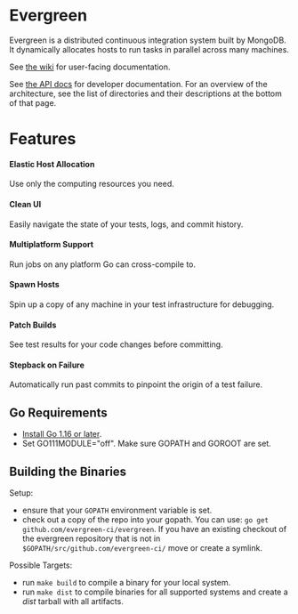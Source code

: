 # Evergreen
Evergreen is a distributed continuous integration system built by MongoDB.
It dynamically allocates hosts to run tasks in parallel across many machines.

See [the wiki](https://github.com/evergreen-ci/evergreen/wiki) for
user-facing documentation.

See [the API docs](https://pkg.go.dev/github.com/evergreen-ci/evergreen) for developer
documentation. For an overview of the architecture, see the list of directories
and their descriptions at the bottom of that page.

# Features

#### Elastic Host Allocation
Use only the computing resources you need.

#### Clean UI
Easily navigate the state of your tests, logs, and commit history.

#### Multiplatform Support
Run jobs on any platform Go can cross-compile to.

#### Spawn Hosts
Spin up a copy of any machine in your test infrastructure for debugging.

#### Patch Builds
See test results for your code changes before committing.

#### Stepback on Failure
Automatically run past commits to pinpoint the origin of a test failure.

## Go Requirements
* [Install Go 1.16 or later](https://golang.org/dl/).
* Set GO111MODULE="off". Make sure GOPATH and GOROOT are set.

## Building the Binaries

Setup:

* ensure that your `GOPATH` environment variable is set.
* check out a copy of the repo into your gopath. You can use: `go get
  github.com/evergreen-ci/evergreen`. If you have an existing checkout
  of the evergreen repository that is not in
  `$GOPATH/src/github.com/evergreen-ci/` move or create a symlink.

Possible Targets:

* run `make build` to compile a binary for your local
  system.
* run `make dist` to compile binaries for all supported systems
  and create a *dist* tarball with all artifacts.
